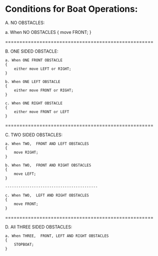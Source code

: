 Conditions for Boat Operations:
====================================================

A. NO OBSTACLES:

   a. When NO OBSTACLES
   {
       move FRONT;
   }


====================================================

B. ONE SIDED OBSTACLE:

    a. When ONE FRONT OBSTACLE
    {
        either move LEFT or RIGHT;
    }

    b. When ONE LEFT OBSTACLE
    {
        either move FRONT or RIGHT;
    } 

    c. When ONE RIGHT OBSTACLE
    {
        either move FRONT or LEFT
    }


====================================================

C. TWO SIDED OBSTACLES:

    a. When TWO,  FRONT AND LEFT OBSTACLES
    {
        move RIGHT;
    }

    b. When TWO,  FRONT AND RIGHT OBSTACLES
    {
        move LEFT;
    }

    ------------------------------------------

    c. When TWO,  LEFT AND RIGHT OBSTACLES
    {
        move FRONT;
    }


====================================================

D. All THREE SIDED OBSTACLES:

    a. When THREE,  FRONT, LEFT AND RIGHT OBSTACLES
    {
        STOPBOAT;
    }
